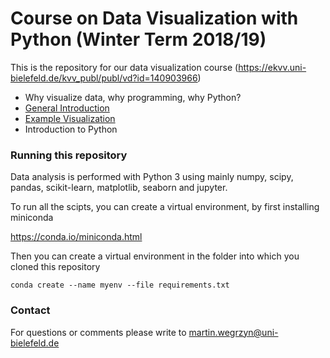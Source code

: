 # Course on Data Visualization with Python (Winter Term 2018/19)

This is the repository for our data visualization course (https://ekvv.uni-bielefeld.de/kvv_publ/publ/vd?id=140903966)

- Why visualize data, why programming, why Python?
 - [General Introduction](notebooks/general_introduction.ipynb)
 - [Example Visualization](notebooks/dinosaur_dozen_example.ipynb) 
- Introduction to Python  

### Running this repository

Data analysis is performed with Python 3 using mainly numpy, scipy, pandas, scikit-learn, matplotlib, seaborn and jupyter.

To run all the scipts, you can create a virtual environment, by first installing miniconda  
  
https://conda.io/miniconda.html  

Then you can create a virtual environment in the folder into which you cloned this repository

```shell
conda create --name myenv --file requirements.txt
```

### Contact

For questions or comments please write to [martin.wegrzyn@uni-bielefeld.de](mailto:martin.wegrzyn@uni-bielefeld.de)

